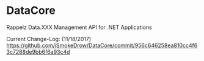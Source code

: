 # DataCore
Rappelz Data.XXX Management API for .NET Applications

Current Change-Log: (11/18/2017) https://github.com/iSmokeDrow/DataCore/commit/956c646258ea810cc4f63c7288de9bb6f6a93c4d
